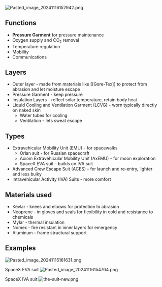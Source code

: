 ![Pasted_image_20241116152942.png](pasted_image_20241116152942.png)

## Functions

* **Pressure Garment** for pressure maintenance
* Oxygen supply and CO<sub>2</sub> removal
* Temperature regulation
* Mobility
* Communications

## Layers

* Outer layer - made from materials like [[Gore-Tex]] to protect from abrasion and let moisture escape
* Pressure Garment - keep pressure
* Insulation Layers - reflect solar temperature, retain body heat
* Liquid Cooling and Ventilation Garment (LCVG) - worn typically directly on naked skin
  * Water tubes for cooling
  * Ventilation - lets sweat escape

## Types

* Extravehicular Mobility Unit (EMU) - for spacewalks
  * Orlan suit - for Russian spacecraft
  * Axiom Extravehicular Mobility Unit (AxEMU) - for moon exploration
  * SpaceX EVA suit - builds on IVA suit
* Advanced Crew Escape Suit (ACES) - for launch and re-entry, lighter and less bulky
* Intravehicular Activity (IVA) Suits - more comfort

## Materials used

* Kevlar - knees and elbows for protection to abrasion
* Neoprene - in gloves and seals for flexibility in cold and resistance to chemicals
* Mylar - thermal insulation
* Nomex - fire resistant in inner layers for emergency
* Aluminum - frame structural support

## Examples

![Pasted_image_20241116161631.png](pasted_image_20241116161631.png)

SpaceX EVA suit
![Pasted_image_20241116154704.png](pasted_image_20241116154704.png)

SpaceX IVA suit
![the-suit-new.png](the-suit-new.png)
